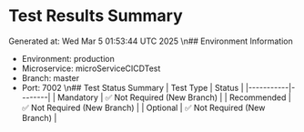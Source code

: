 # Test Results Summary
Generated at: Wed Mar  5 01:53:44 UTC 2025
\n## Environment Information
- Environment: production
- Microservice: microServiceCICDTest
- Branch: master
- Port: 7002
\n## Test Status Summary
| Test Type | Status |
|-----------|--------|
| Mandatory | ✅ Not Required (New Branch) |
| Recommended | ✅ Not Required (New Branch) |
| Optional | ✅ Not Required (New Branch) |
